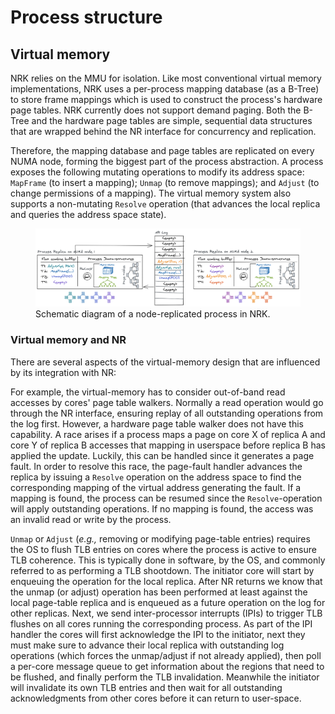 # Process structure

## Virtual memory

NRK relies on the MMU for isolation. Like most conventional virtual memory
implementations, NRK uses a per-process mapping database (as a B-Tree) to
store frame mappings which is used to construct the process's hardware page
tables. NRK currently does not support demand paging. Both the B-Tree and the
hardware page tables are simple, sequential data structures that are wrapped
behind the NR interface for concurrency and replication.

Therefore, the mapping database and page tables are replicated on every NUMA
node, forming the biggest part of the process abstraction. A process exposes the
following mutating operations to modify its address space: `MapFrame` (to
insert a mapping); `Unmap` (to remove mappings); and `Adjust` (to change
permissions of a mapping). The virtual memory system also supports a
non-mutating `Resolve` operation (that advances the local replica and queries
the address space state).

<figure>
  <img src="../diagrams/Process.png" alt="A node-replicated Process in NRK"/>
  <figcaption>
   Schematic diagram of a node-replicated process in NRK.
  </figcaption>
</figure>


### Virtual memory and NR

There are several aspects of the virtual-memory design that are influenced by
its integration with NR:

For example, the virtual-memory has to consider out-of-band read accesses by
cores' page table walkers. Normally a read operation would go through the NR
interface, ensuring replay of all outstanding operations from the log first.
However, a hardware page table walker does not have this capability. A race
arises if a process maps a page on core X of replica A and core Y of replica B
accesses that mapping in userspace before replica B has applied the update.
Luckily, this can be handled since it generates a page fault. In order to
resolve this race, the page-fault handler advances the replica by issuing a
`Resolve` operation on the address space to find the corresponding mapping of
the virtual address generating the fault. If a mapping is found, the process can
be resumed since the `Resolve`-operation will apply outstanding operations. If
no mapping is found, the access was an invalid read or write by the process.

`Unmap` or `Adjust` (*e.g.,* removing or modifying page-table entries) requires
the OS to flush TLB entries on cores where the process is active to ensure TLB
coherence. This is typically done in software, by the OS, and commonly referred
to as performing a TLB shootdown. The initiator core will start by enqueuing the
operation for the local replica. After NR returns we know that the unmap (or
adjust) operation has been performed at least against the local page-table
replica and is enqueued as a future operation on the log for other replicas.
Next, we send inter-processor interrupts (IPIs) to trigger TLB flushes on all
cores running the corresponding process. As part of the IPI handler the cores
will first acknowledge the IPI to the initiator, next they must make sure to
advance their local replica with outstanding log operations (which forces the
unmap/adjust if not already applied), then poll a per-core message queue to get
information about the regions that need to be flushed, and finally perform the
TLB invalidation. Meanwhile the initiator will invalidate its own TLB entries
and then wait for all outstanding acknowledgments from other cores before it can
return to user-space.
